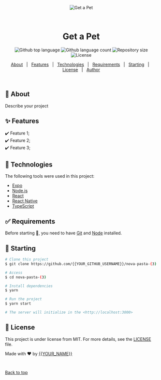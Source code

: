<div align="center" id="top"> 
  <img src="./.github/app.gif" alt="Get a Pet" />

  &#xa0;

</div>

<h1 align="center">Get a Pet</h1>

<p align="center">
  <img alt="Github top language" src="https://img.shields.io/github/languages/top/{{YOUR_GITHUB_USERNAME}}/nova-pasta-(3)?color=56BEB8">

  <img alt="Github language count" src="https://img.shields.io/github/languages/count/{{YOUR_GITHUB_USERNAME}}/nova-pasta-(3)?color=56BEB8">

  <img alt="Repository size" src="https://img.shields.io/github/repo-size/{{YOUR_GITHUB_USERNAME}}/nova-pasta-(3)?color=56BEB8">

  <img alt="License" src="https://img.shields.io/github/license/{{YOUR_GITHUB_USERNAME}}/nova-pasta-(3)?color=56BEB8">

  <!-- <img alt="Github issues" src="https://img.shields.io/github/issues/{{YOUR_GITHUB_USERNAME}}/nova-pasta-(3)?color=56BEB8" /> -->

  <!-- <img alt="Github forks" src="https://img.shields.io/github/forks/{{YOUR_GITHUB_USERNAME}}/nova-pasta-(3)?color=56BEB8" /> -->

  <!-- <img alt="Github stars" src="https://img.shields.io/github/stars/{{YOUR_GITHUB_USERNAME}}/nova-pasta-(3)?color=56BEB8" /> -->
</p>

<!-- Status -->

<!-- <h4 align="center"> 
	🚧  Get a Pet 🚀 Under construction...  🚧
</h4> 

<hr> -->

<p align="center">
  <a href="#dart-about">About</a> &#xa0; | &#xa0; 
  <a href="#sparkles-features">Features</a> &#xa0; | &#xa0;
  <a href="#rocket-technologies">Technologies</a> &#xa0; | &#xa0;
  <a href="#white_check_mark-requirements">Requirements</a> &#xa0; | &#xa0;
  <a href="#checkered_flag-starting">Starting</a> &#xa0; | &#xa0;
  <a href="#memo-license">License</a> &#xa0; | &#xa0;
  <a href="https://github.com/{{YOUR_GITHUB_USERNAME}}" target="_blank">Author</a>
</p>

<br>

## :dart: About ##

Describe your project

## :sparkles: Features ##

:heavy_check_mark: Feature 1;\
:heavy_check_mark: Feature 2;\
:heavy_check_mark: Feature 3;

## :rocket: Technologies ##

The following tools were used in this project:

- [Expo](https://expo.io/)
- [Node.js](https://nodejs.org/en/)
- [React](https://pt-br.reactjs.org/)
- [React Native](https://reactnative.dev/)
- [TypeScript](https://www.typescriptlang.org/)

## :white_check_mark: Requirements ##

Before starting :checkered_flag:, you need to have [Git](https://git-scm.com) and [Node](https://nodejs.org/en/) installed.

## :checkered_flag: Starting ##

```bash
# Clone this project
$ git clone https://github.com/{{YOUR_GITHUB_USERNAME}}/nova-pasta-(3)

# Access
$ cd nova-pasta-(3)

# Install dependencies
$ yarn

# Run the project
$ yarn start

# The server will initialize in the <http://localhost:3000>
```

## :memo: License ##

This project is under license from MIT. For more details, see the [LICENSE](LICENSE.md) file.


Made with :heart: by <a href="https://github.com/{{YOUR_GITHUB_USERNAME}}" target="_blank">{{YOUR_NAME}}</a>

&#xa0;

<a href="#top">Back to top</a>
